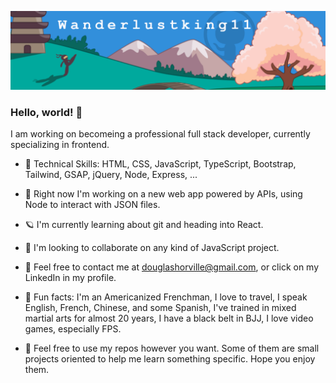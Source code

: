 ![alt text](https://github.com/WanderlustKing11/WanderlustKing11/blob/main/images/dbg1.png)

### Hello, world! 👋

I am working on becomeing a professional full stack developer, currently specializing in frontend.

- 🔭 Technical Skills: HTML, CSS, JavaScript, TypeScript, Bootstrap, Tailwind, GSAP, jQuery, Node, Express, ...

- 🚀 Right now I'm working on a new web app powered by APIs, using Node to interact with JSON files.

- 🪐 I'm currently learning about git and heading into React.

- 🚻 I'm looking to collaborate on any kind of JavaScript project.

- 💬 Feel free to contact me at douglashorville@gmail.com, or click on my LinkedIn in my profile.

- 👾 Fun facts: I'm an Americanized Frenchman, I love to travel, I speak English, French, Chinese, and some Spanish, I've trained in mixed martial arts for almost 20 years, I have a black belt in BJJ, I love video games, especially FPS.

- 👹 Feel free to use my repos however you want. Some of them are small projects oriented to help me learn something specific. Hope you enjoy them.

<!--
**WanderlustKing11/WanderlustKing11** is a ✨ _special_ ✨ repository because its `README.md` (this file) appears on your GitHub profile.

Here are some ideas to get you started:

- 🔭 I’m currently working on ...
- 🌱 I’m currently learning ...
- 👯 I’m looking to collaborate on ...
- 🤔 I’m looking for help with ...
- 💬 Ask me about ...
- 📫 How to reach me: ...
- 😄 Pronouns: ...
- ⚡ Fun fact: ...
-->
